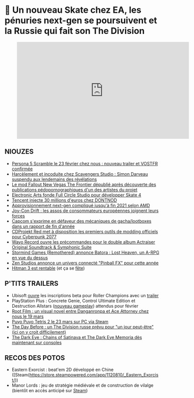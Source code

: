 # 🍳 Un nouveau Skate chez EA, les pénuries next-gen se poursuivent et la Russie qui fait son The Division

<figure class="video_container">
<iframe width="560" height="315" src="https://www.youtube.com/embed/qaowuoQBD8I" frameborder="0" allow="accelerometer; autoplay; clipboard-write; encrypted-media; gyroscope; picture-in-picture" allowfullscreen></iframe>
</figure>

## NIOUZES

- [Persona 5 Scramble le 23 février chez nous : nouveau trailer et VOSTFR confirmée](https://www.gamekult.com/actualite/persona-5-strikers-ce-sera-pour-le-23-fevrier-2021-sur-ps4-switch-et-steam-3050834071.html)
- [Harcèlement et incoduite chez Scavengers Studio : Simon Darveau suspendu aux lendemains des révélations](https://www.scavengers.ca/general/official-statement/ )
- [Le mod Fallout New Vegas The Frontier dépublié après découverte des publications pédopornographiques d'un des artistes du projet](https://www.pcgamer.com/massive-fallout-new-vegas-mod-the-frontier-taken-offline-by-its-creators/)
- [Electronic Arts fonde Full Circle Studio pour développer Skate 4](https://venturebeat.com/2021/01/27/skate4/)
- [Tencent injecte 30 millions d'euros chez DONTNOD](https://www.actusnews.com/en/DONTNOD-ENTERTAINMENT/pr/2021/01/27/dontnod-announces-a-business-cooperation-agreement-with-tencent-and-the-simultaneous-launch-of-approximately-eur-40-million)
- [Approvisionnement next-gen compliqué jusqu'à fin 2021 selon AMD](https://www.tomshardware.com/news/amd-smashes-earnings-records-again-chip-shortages-to-last-until-second-half-of-2021)
- [Joy-Con Drift : les assos de consommateurs européennes joignent leurs forces](https://www.gamekult.com/actualite/joy-con-drift-les-associations-de-consommateurs-europeennes-se-mobilisent-contre-nintendo-3050835435.html)
- [Capcom s'exprime en défaveur des mécaniques de gacha/lootboxes dans un rapport de fin d'année](https://wccftech.com/capcom-shares-anti-gacha-lootbox-statement-in-2020-annual-report/)
- [CDProjekt Red met à disposition les premiers outils de modding officiels pour Cyberpunk 2077](https://www.gamekult.com/actualite/cyberpunk-2077-cd-projekt-met-a-disposition-les-outils-officiels-de-modding-3050835437.html)
- [Wayo Record ouvre les précommandes pour le double album Actraiser Original Soundtrack & Symphonic Suite](http://www.wayorecords.net/wayo/actraiser-cd/?lang=en)
- [Stormind Games (Remothered) annonce Batora : Lost Heaven, un A-RPG en vue du dessus](https://www.youtube.com/watch?v=Yt51Y_ltFHQ)
- [Zen Studios annonce un univers connecté "Pinball FX" pour cette année](https://twitter.com/zen_studios/status/1354527095930630146)
- [Hitman 3 est rentable](https://www.gamekult.com/actualite/io-interactive-confirme-que-hitman-3-est-deja-rentable-3050835463.html) (et ça se [fête](https://www.polygon.com/2021/1/27/22252650/hitman-3-daniel-rtgamecrowd-stream-freezer-sapienza-challenge))

## P'TITS TRAILERS

- Ubisoft [ouvre](https://www.ubisoft.com/fr-fr/game/roller-champions/beta?ncid=2552-6074---1-eml-31-29-CRMBeta_Batch_Open_Register--1-1-8-0121-6----ID_102733-----&maltcode=brand_C2W_eml_email___ROLLER____&ad) les inscriptions beta pour Roller Champions avec un [trailer](https://www.youtube.com/watch?v=MQRoWQ4tu8)
- PlayStation Plus : Concrete Genie, Control Ultimate Edition et Destruction Allstars ([nouveau gameplay](https://www.youtube.com/watch?v=bf9jML62DZQ)) attendus pour février
- [Root Film : un visual novel entre Danganronpa et Ace Attorney chez nous le 19 mars](https://www.youtube.com/watch?v=hwj7Oud3nc4)
- [Puyo Puyo Tetris 2 le 23 mars sur PC via Steam](https://www.youtube.com/watch?v=za-bo-fHY5k)
- [The Day Before : un The Division russe prévu pour "un jour peut-être" (ici on y croit difficilement)](https://www.youtube.com/watch?v=3RR2EcjQp_g)
- [The Dark Eye : Chains of Satinava et The Dark Eye Memoria dès maintenant sur consoles](https://www.youtube.com/watch?v=8KnRDQJozno)

## RECOS DES POTOS

- Eastern Exorcist : beat'em 2D développé en Chine ([Steam(https://store.steampowered.com/app/1120810/_Eastern_Exorcist/))
- Manor Lords : jeu de stratégie médiévale et de construction de vilalge (bientôt en accès anticipé sur [Steam](https://store.steampowered.com/app/1363080/Manor_Lords/))
